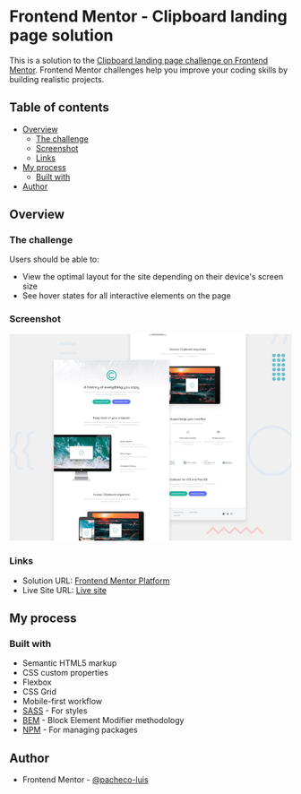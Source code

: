 # Frontend Mentor - Clipboard landing page solution

This is a solution to the [Clipboard landing page challenge on Frontend Mentor](https://www.frontendmentor.io/challenges/clipboard-landing-page-5cc9bccd6c4c91111378ecb9). Frontend Mentor challenges help you improve your coding skills by building realistic projects.

## Table of contents

- [Overview](#overview)
  - [The challenge](#the-challenge)
  - [Screenshot](#screenshot)
  - [Links](#links)
- [My process](#my-process)
  - [Built with](#built-with)
- [Author](#author)

## Overview

### The challenge

Users should be able to:

- View the optimal layout for the site depending on their device's screen size
- See hover states for all interactive elements on the page

### Screenshot

![Screenshot](./assets/design/desktop-preview.jpg)

### Links

- Solution URL: [Frontend Mentor Platform](https://www.frontendmentor.io/solutions/clipboard-landing-page-XcK2qClLRi)
- Live Site URL: [Live site](https://pacheco-luis.github.io/clipboard-landing-page/)

## My process

### Built with

- Semantic HTML5 markup
- CSS custom properties
- Flexbox
- CSS Grid
- Mobile-first workflow
- [SASS](https://sass-lang.com/) - For styles
- [BEM](http://getbem.com/) - Block Element Modifier methodology
- [NPM](https://www.npmjs.com/) - For managing packages

## Author

- Frontend Mentor - [@pacheco-luis](https://www.frontendmentor.io/profile/pacheco-luis)

